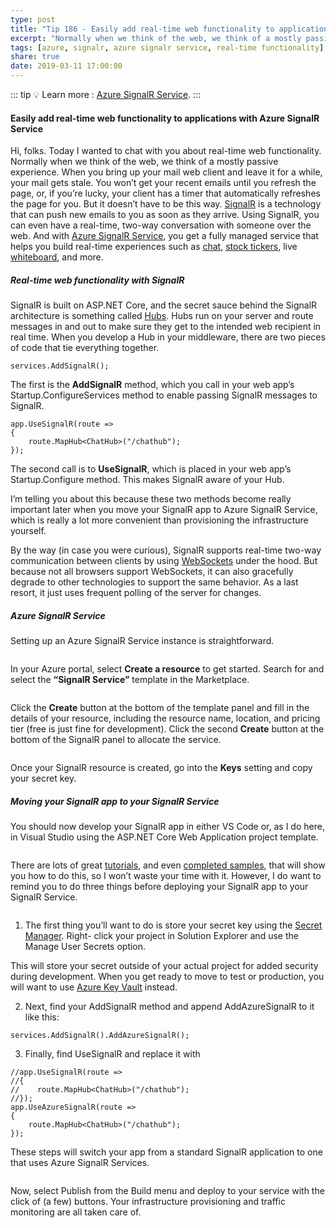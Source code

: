 ```yaml
---
type: post
title: "Tip 186 - Easily add real-time web functionality to applications with Azure SignalR Service"
excerpt: "Normally when we think of the web, we think of a mostly passive experience. Using SignalR, you can have a real-time, two-way conversation with someone over the web. And with Azure SignalR Service, you get a fully managed service that helps you build real-time experiences."
tags: [azure, signalr, azure signalr service, real-time functionality]
share: true
date: 2019-03-11 17:00:00
---
```


::: tip
:bulb: Learn more : [Azure SignalR Service](https://docs.microsoft.com/azure/azure-signalr/?WT.mc_id=azure-azuredevtips-micrum).
:::

#### Easily add real-time web functionality to applications with Azure SignalR Service

Hi, folks. Today I wanted to chat with you about real-time web functionality. Normally when we think of the web, we think of a mostly passive experience. When you bring up your mail web client and leave it for a while, your mail gets stale. You won’t get your recent emails until you refresh the page, or, if you’re lucky, your client has a timer that automatically refreshes the page for you. But it doesn’t have to be this way. [SignalR](https://docs.microsoft.com/aspnet/core/signalr/introduction?view=aspnetcore-2.1?WT.mc_id=docs-azuredevtips-micrum) is a technology that can push new emails to you as soon as they arrive. Using SignalR, you can even have a real-time, two-way conversation with someone over the web. And with [Azure SignalR Service](https://azure.microsoft.com/services/signalr-service?WT.mc_id=azure-azuredevtips-micrum), you get a fully managed service that helps you build real-time experiences such as [chat](https://github.com/aspnet/SignalR-samples/tree/master/ChatSample?WT.mc_id=github-azuredevtips-micrum), [stock tickers](https://github.com/aspnet/SignalR-samples/tree/master/StockTickR?WT.mc_id=github-azuredevtips-micrum), live [whiteboard](https://github.com/aspnet/SignalR-samples/tree/master/WhiteBoard?WT.mc_id=github-azuredevtips-micrum), and more. 
##### Real-time web functionality with SignalR
SignalR is built on ASP.NET Core, and the secret sauce behind the SignalR architecture is something called [Hubs](https://docs.microsoft.com/aspnet/core/signalr/hubs?view=aspnetcore-2.1?WT.mc_id=docs-azuredevtips-micrum). Hubs run on your server and route messages in and out to make sure they get to the intended web recipient in real time. When you develop a Hub in your middleware, there are two pieces of code that tie everything together.

```
services.AddSignalR();
```

The first is the **AddSignalR** method, which you call in your web app’s Startup.ConfigureServices method to enable passing SignalR messages to SignalR.

```
app.UseSignalR(route =>
{
    route.MapHub<ChatHub>("/chathub");
});
```

The second call is to **UseSignalR**, which is placed in your web app’s Startup.Configure method. This makes SignalR aware of your Hub.

I’m telling you about this because these two methods become really important later when you move your SignalR app to Azure SignalR Service, which is really a lot more convenient than provisioning the infrastructure yourself.

By the way (in case you were curious), SignalR supports real-time two-way communication between clients by using [WebSockets](https://en.wikipedia.org/wiki/WebSocket) under the hood. But because not all browsers support WebSockets, it can also gracefully degrade to other technologies to support the same behavior. As a last resort, it just uses frequent polling of the server for changes.

##### Azure SignalR Service
Setting up an Azure SignalR Service instance is straightforward.

<img :src="$withBase('/files/create_resource.png')">
 
In your Azure portal, select **Create a resource** to get started. Search for and select the **“SignalR Service”** template in the Marketplace.

<img :src="$withBase('/files/signalr_template.png')">
 
Click the **Create** button at the bottom of the template panel and fill in the details of your resource, including the resource name, location, and pricing tier (free is just fine for development). Click the second **Create** button at the bottom of the SignalR panel to allocate the service.

<img :src="$withBase('/files/get_secret_key.png')">
 
Once your SignalR resource is created, go into the **Keys** setting and copy your secret key.

##### Moving your SignalR app to your SignalR Service
You should now develop your SignalR app in either VS Code or, as I do here, in Visual Studio using the ASP.NET Core Web Application project template.
 
<img :src="$withBase('/files/create_chat_app.png')">

There are lots of great [tutorials](https://docs.microsoft.com/aspnet/core/tutorials/signalr?view=aspnetcore-2.1&tabs=visual-studio?WT.mc_id=docs-azuredevtips-micrum), and even [completed samples](https://github.com/aspnet/AzureSignalR-samples/tree/master/samples/ChatRoomLocal?WT.mc_id=github-azuredevtips-micrum), that will show you how to do this, so I won’t waste your time with it. However, I do want to remind you to do three things before deploying your SignalR app to your SignalR Service.

<img :src="$withBase('/files/manage_secret.png')">
 
1)	The first thing you’ll want to do is store your secret key using the [Secret Manager](https://docs.microsoft.com/aspnet/core/security/app-secrets?view=aspnetcore-2.1&tabs=windows?WT.mc_id=docs-azuredevtips-micrum). Right- click your project in Solution Explorer and use the Manage User Secrets option. 

This will store your secret outside of your actual project for added security during development. When you get ready to move to test or production, you will want to use [Azure Key Vault](https://docs.microsoft.com/aspnet/core/security/key-vault-configuration?view=aspnetcore-2.1?WT.mc_id=docs-azuredevtips-micrum) instead.

2)	Next, find your AddSignalR method and append AddAzureSignalR to it like this:

```
services.AddSignalR().AddAzureSignalR();
```

3)	Finally, find UseSignalR and replace it with

```
//app.UseSignalR(route =>
//{
//    route.MapHub<ChatHub>("/chathub");
//});
app.UseAzureSignalR(route =>
{
    route.MapHub<ChatHub>("/chathub");
});
```

These steps will switch your app from a standard SignalR application to one that uses Azure SignalR Services.

<img :src="$withBase('/files/publish_chat.png')">
 
Now, select Publish from the Build menu and deploy to your service with the click of (a few) buttons. Your infrastructure provisioning and traffic monitoring are all taken care of.

<img :src="$withBase('/files/lets_chat.png')">


